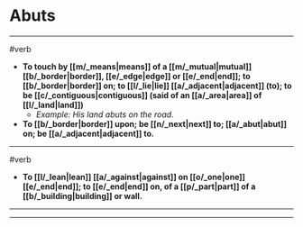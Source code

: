 # Abuts
---
#verb
- **To touch by [[m/_means|means]] of a [[m/_mutual|mutual]] [[b/_border|border]], [[e/_edge|edge]] or [[e/_end|end]]; to [[b/_border|border]] on; to [[l/_lie|lie]] [[a/_adjacent|adjacent]] (to); to be [[c/_contiguous|contiguous]] (said of an [[a/_area|area]] of [[l/_land|land]])**
	- _Example: His land abuts on the road._
- **To [[b/_border|border]] upon; be [[n/_next|next]] to; [[a/_abut|abut]] on; be [[a/_adjacent|adjacent]] to.**
---
#verb
- **To [[l/_lean|lean]] [[a/_against|against]] on [[o/_one|one]] [[e/_end|end]]; to [[e/_end|end]] on, of a [[p/_part|part]] of a [[b/_building|building]] or wall.**
---
---
